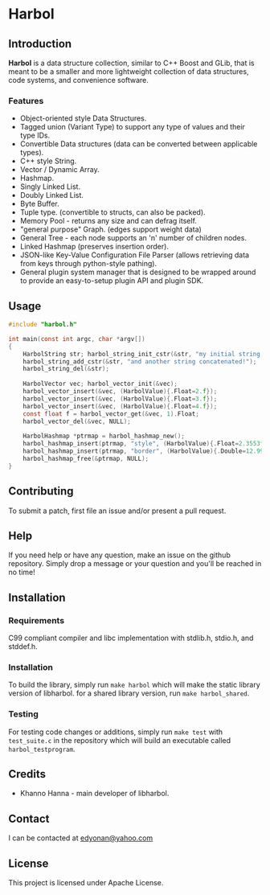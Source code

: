 # Harbol

## Introduction

**Harbol** is a data structure collection, similar to C++ Boost and GLib, that is meant to be a smaller and more lightweight collection of data structures, code systems, and convenience software.


### Features

* Object-oriented style Data Structures.
* Tagged union (Variant Type) to support any type of values and their type IDs.
* Convertible Data structures (data can be converted between applicable types).
* C++ style String.
* Vector / Dynamic Array.
* Hashmap.
* Singly Linked List.
* Doubly Linked List.
* Byte Buffer.
* Tuple type. (convertible to structs, can also be packed).
* Memory Pool - returns any size and can defrag itself.
* "general purpose" Graph. (edges support weight data)
* General Tree - each node supports an 'n' number of children nodes.
* Linked Hashmap (preserves insertion order).
* JSON-like Key-Value Configuration File Parser (allows retrieving data from keys through python-style pathing).
* General plugin system manager that is designed to be wrapped around to provide an easy-to-setup plugin API and plugin SDK.


## Usage

```c
#include "harbol.h"

int main(const int argc, char *argv[])
{
	HarbolString str; harbol_string_init_cstr(&str, "my initial string!");
	harbol_string_add_cstr(&str, "and another string concatenated!");
	harbol_string_del(&str);
	
	HarbolVector vec; harbol_vector_init(&vec);
	harbol_vector_insert(&vec, (HarbolValue){.Float=2.f});
	harbol_vector_insert(&vec, (HarbolValue){.Float=3.f});
	harbol_vector_insert(&vec, (HarbolValue){.Float=4.f});
	const float f = harbol_vector_get(&vec, 1).Float;
	harbol_vector_del(&vec, NULL);
	
	HarbolHashmap *ptrmap = harbol_hashmap_new();
	harbol_hashmap_insert(ptrmap, "style", (HarbolValue){.Float=2.3553f});
	harbol_hashmap_insert(ptrmap, "border", (HarbolValue){.Double=12.995});
	harbol_hashmap_free(&ptrmap, NULL);
}
```

## Contributing

To submit a patch, first file an issue and/or present a pull request.

## Help

If you need help or have any question, make an issue on the github repository.
Simply drop a message or your question and you'll be reached in no time!

## Installation

### Requirements

C99 compliant compiler and libc implementation with stdlib.h, stdio.h, and stddef.h.

### Installation

To build the library, simply run `make harbol` which will make the static library version of libharbol.
for a shared library version, run `make harbol_shared`.

### Testing

For testing code changes or additions, simply run `make test` with `test_suite.c` in the repository which will build an executable called `harbol_testprogram`.


## Credits

* Khanno Hanna - main developer of libharbol.


## Contact

I can be contacted at edyonan@yahoo.com


## License

This project is licensed under Apache License.
